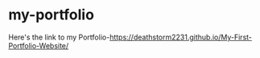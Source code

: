 # my-portfolio
Here's the link to my Portfolio-https://deathstorm2231.github.io/My-First-Portfolio-Website/
